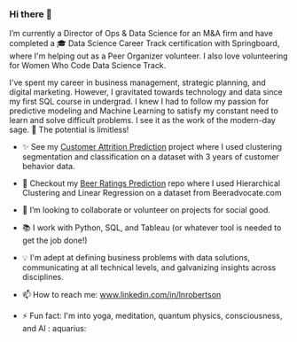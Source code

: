 ### Hi there 👋 

I’m currently a Director of Ops & Data Science for an M&A firm and have completed a :mortar_board:  Data Science Career Track certification with Springboard, where I'm helping out as a Peer Organizer volunteer. I also love volunteering for Women Who Code Data Science Track.

I've spent my career in business management, strategic planning, and digital marketing. However, I gravitated towards technology and data since my first SQL course in undergrad. I knew I had to follow my passion for predictive modeling and Machine Learning to satisfy my constant need to learn and solve difficult problems. I see it as the work of the modern-day sage. :crystal_ball: The potential is limitless! 

- :sparkles: See my [Customer Attrition Prediction](https://github.com/LNRobertson/Customer_Segmentation.git) project where I used clustering segmentation and classification on a dataset with 3 years of customer behavior data. 
- :beers: Checkout my [Beer Ratings Prediction](https://github.com/LNRobertson/Beer-Rating-Prediction.git) repo where I used Hierarchical Clustering and Linear Regression on a dataset from Beeradvocate.com 

- 👯 I’m looking to collaborate or volunteer on projects for social good. 
- :books: I work with Python, SQL, and Tableau (or whatever tool is needed to get the job done!)
- :bulb: I'm adept at defining business problems with data solutions, communicating at all technical levels, and galvanizing insights across disciplines. 
- 📫 How to reach me: <url>www.linkedin.com/in/lnrobertson <url/>
- ⚡ Fun fact: I'm into yoga, meditation, quantum physics, consciousness, and AI : aquarius: 
